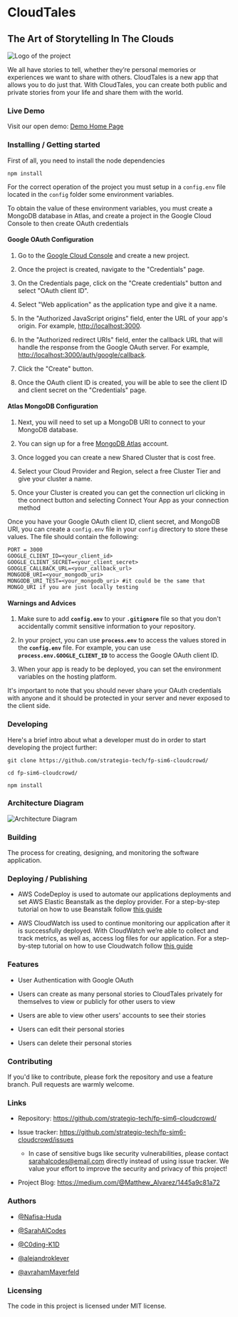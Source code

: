 
# CloudTales

## The Art of Storytelling In The Clouds

![Logo of the project](https://user-images.githubusercontent.com/101753940/212770475-f84e8018-cb77-4896-b04f-d4728b6a966e.png)

We all have stories to tell, whether they’re personal memories or experiences we want to share with others. CloudTales is a new app that allows you to do just that. With CloudTales, you can create both public and private stories from your life and share them with the world.

### **Live Demo**

Visit our open demo: [Demo Home Page](http://restfulapp1-env.eba-k7cyv2pb.us-east-1.elasticbeanstalk.com/)

### **Installing / Getting started**

First of all, you need to install the node dependencies

```shell
npm install
```

For the correct operation of the project you must setup in a `config.env` file located in the `config` folder some environment variables.

To obtain the value of these environment variables, you must create a MongoDB database in Atlas, and create a project in the Google Cloud Console to then create OAuth credentials

#### **Google OAuth Configuration**

1. Go to the [Google Cloud Console](https://console.cloud.google.com/) and create a new project.

2. Once the project is created, navigate to the "Credentials" page.

3. On the Credentials page, click on the "Create credentials" button and select "OAuth client ID".

4. Select "Web application" as the application type and give it a name.

5. In the "Authorized JavaScript origins" field, enter the URL of your app's origin. For example, [http://localhost:3000](http://localhost:3000/).

6. In the "Authorized redirect URIs" field, enter the callback URL that will handle the response from the Google OAuth server. For example, [http://localhost:3000/auth/google/callback](http://localhost:3000/auth/google/callback).

7. Click the "Create" button.

8. Once the OAuth client ID is created, you will be able to see the client ID and client secret on the "Credentials" page.

#### **Atlas MongoDB Configuration**

1. Next, you will need to set up a MongoDB URI to connect to your MongoDB database.

2. You can sign up for a free [MongoDB Atlas](https://www.mongodb.com/) account.

3. Once logged you can create a new Shared Cluster that is cost free.

4. Select your Cloud Provider and Region, select a free Cluster Tier and give your cluster a name.

5. Once your Cluster is created you can get the connection url clicking in the connect button and selecting Connect Your App as your connection method

Once you have your Google OAuth client ID, client secret, and MongoDB URI, you can create a `config.env` file in your `config` directory to store these values. The file should contain the following:

```env
PORT = 3000
GOOGLE_CLIENT_ID=<your_client_id>
GOOGLE_CLIENT_SECRET=<your_client_secret>
GOOGLE_CALLBACK_URL=<your_callback_url>
MONGODB_URI=<your_mongodb_uri>
MONGODB_URI_TEST=<your_mongodb_uri> #it could be the same that MONGO_URI if you are just locally testing
```

#### **Warnings and Advices**

1. Make sure to add **`config.env`** to your **`.gitignore`** file so that you don't accidentally commit sensitive information to your repository.

2. In your project, you can use **`process.env`** to access the values stored in the **`config.env`** file. For example, you can use **`process.env.GOOGLE_CLIENT_ID`** to access the Google OAuth client ID.

3. When your app is ready to be deployed, you can set the environment variables on the hosting platform.

It's important to note that you should never share your OAuth credentials with anyone and it should be protected in your server and never exposed to the client side.

### **Developing**

Here's a brief intro about what a developer must do in order to start developing
the project further:

```shell
git clone https://github.com/strategio-tech/fp-sim6-cloudcrowd/

cd fp-sim6-cloudcrowd/

npm install
```

### **Architecture Diagram**

![Architecture Diagram](https://user-images.githubusercontent.com/44050391/213292281-d5e959b3-7976-45a1-a580-eab308ecfcd4.png)


### **Building**

The process for creating, designing, and monitoring the software application.

### **Deploying / Publishing**

- AWS CodeDeploy is used to automate our applications deployments and set AWS Elastic Beanstalk as the deploy provider. For a step-by-step tutorial on how to use Beanstalk follow [this guide](https://docs.aws.amazon.com/elasticbeanstalk/latest/dg/GettingStarted.html)

- AWS CloudWatch iss used to continue monitoring our application after it is successfully deployed. With CloudWatch we’re able to collect and track metrics, as well as, access log files for our application. For a step-by-step tutorial on how to use Cloudwatch follow [this guide](https://docs.aws.amazon.com/AmazonCloudWatch/latest/monitoring/GettingStarted.html)

### **Features**

- User Authentication with Google OAuth

- Users can create as many personal stories to CloudTales privately for themselves to view or publicly for other users to view

- Users are able to view other users' accounts to see their stories

- Users can edit their personal stories

- Users can delete their personal stories

### **Contributing**

If you'd like to contribute, please fork the repository and use a feature
branch. Pull requests are warmly welcome.

### **Links**

- Repository: <https://github.com/strategio-tech/fp-sim6-cloudcrowd/>

- Issue tracker: <https://github.com/strategio-tech/fp-sim6-cloudcrowd/issues>

  - In case of sensitive bugs like security vulnerabilities, please contact sarahalcodes@email.com directly instead of using issue tracker. We value your effort to improve the security and privacy of this project!

- Project Blog: <https://medium.com/@Matthew_Alvarez/1445a9c81a72>

<!--Author -->
### **Authors**

- [@Nafisa-Huda](https://github.com/Nafisa-Huda)

- [@SarahAlCodes](https://github.com/SarahAlCodes)

- [@C0ding-K1D](https://github.com/C0ding-K1D)

- [@alejandroklever](https://github.com/alejandroklever)

- [@avrahamMayerfeld](https://github.com/avrahamMayerfeld)

### **Licensing**

The code in this project is licensed under MIT license.

